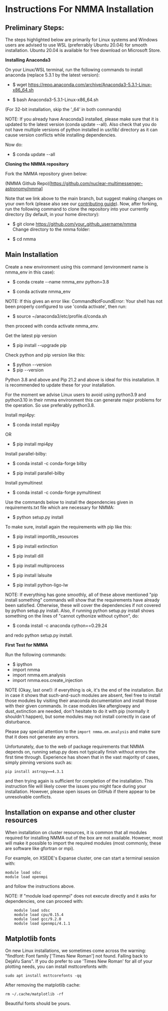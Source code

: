 # Instructions For NMMA Installation

## Preliminary Steps:

The steps highlighted below are primarily for Linux systems and Windows users are advised to use WSL (preferrably Ubuntu 20.04) for smooth installation. 
Ubuntu 20.04 is available for free download on Microsoft Store. 

**Installing Anaconda3**

On your Linux/WSL terminal, run the following commands to install anaconda (replace 5.3.1 by the latest version):


* $ wget https://repo.anaconda.com/archive/Anaconda3-5.3.1-Linux-x86_64.sh


* $ bash Anaconda3-5.3.1-Linux-x86_64.sh


(For 32-bit installation, skip the ‘_64’ in both commands)

NOTE: If you already have Anaconda3 installed, please make sure that it is updated to the latest version (conda update --all). Also check that you do not have multiple
versions of python installed in usr/lib/ directory as it can cause version conflicts while installing dependencies. 

Now do: 


* $ conda update --all


**Cloning the NMMA repository**

Fork the NMMA repository given below:


(NMMA Github Repo)[https://github.com/nuclear-multimessenger-astronomy/nmma]


Note that we link above to the main branch, but suggest making changes on your own fork (please also see our [contributing guide](./contributing.html)). Now, after forking, run the following command to clone the repository into your currently directory (by default, in your home directory):


* $ git clone https://github.com/your_github_username/nmma  
Change directory to the nmma folder:


* $ cd nmma


## Main Installation

Create a new environment using this command (environment name is nmma_env in this case):


* $ conda create --name nmma_env python=3.8


* $ conda activate nmma_env


NOTE: If this gives an error like: CommandNotFoundError: Your shell has not been properly configured to use 'conda activate', then run:


* $ source ~/anaconda3/etc/profile.d/conda.sh


then proceed with conda activate nmma_env.


Get the latest pip version


* $ pip install --upgrade pip


Check python and pip version like this:


* $ python --version
* $ pip --version

Python 3.8 and above and Pip 21.2 and above is ideal for this installation. It is recommended to update these for your installation. 

For the moment we advise Linux users to avoid using python3.9 and python3.10 in their nmma environment this can generate major problems for the operation. So use preferably python3.8.

Install mpi4py:


* $ conda install mpi4py

OR 


* $ pip install mpi4py 


Install parallel-bilby:


* $ conda install -c conda-forge bilby



* $ pip install parallel-bilby



Install pymultinest 


* $ conda install -c conda-forge pymultinest


Use the commands below to install the dependencies given in requirements.txt file which are necessary for NMMA: 


* $ python setup.py install

To make sure, install again the requirements with pip like this:

* $ pip install importlib_resources


* $ pip install  extinction


* $ pip install dill


* $ pip install multiprocess


* $ pip install lalsuite


* $ pip install python-ligo-lw


NOTE: If everything has gone smoothly, all of these above mentioned "pip install something" commands will show that the requirements have already been satisfied. Otherwise, these will cover the dependencies
if not covered by python setup.py install. Also, if running python setup.py install shows something on the lines of "cannot cythonize without cython", do:

* $ conda install -c anaconda cython==0.29.24

and redo python setup.py install.



**First Test for NMMA**

Run the following commands:

* $ ipython
* import nmma
* import nmma.em.analysis
* import nmma.eos.create_injection


NOTE (Okay, last one!): if everything is ok, it's the end of the installation. But in case it shows that such-and-such modules are absent, feel free to install those modules by visiting their anaconda documentation and install
those with their given commands. In case modules like afterglowpy and dust_extinction are needed, don't hesitate to do it with pip (normally it shouldn't happen), but some modules may not install correctly in case of disturbance.

Please pay special attention to the `import nmma.em.analysis` and make sure that it does not generate any errors. 

Unfortunately, due to the web of package requirements that NMMA depends on, running setup.py does not typically finish without errors the first time through. Experience has shown that in the vast majority of cases, simply pinning versions such as:

	pip install astropy==4.3.1

and then trying again is sufficient for completion of the installation. This instruction file will likely cover the issues you might face during your installation. However, please open issues on GitHub if there appear to be unresolvable conflicts. 


## Installation on expanse and other cluster resources

When installation on cluster resources, it is common that all modules required for installing NMMA out of the box are not available. However, most will make it possible to import the required modules (most commonly, these are software like gfortran or mpi).

For example, on XSEDE's Expanse cluster, one can start a terminal session with:

	module load sdsc
	module load openmpi

and follow the instructions above. 

NOTE: If "module load openmpi" does not execute directly and it asks for dependencies, one can proceed with:

        module load sdsc
        module load cpu/0.15.4
        module load gcc/9.2.0
        module load openmpi/4.1.1

## Matplotlib fonts

On new Linux installations, we sometimes come across the warning: "findfont: Font family ['Times New Roman'] not found. Falling back to DejaVu Sans". If you do prefer to use 'Times New Roman' for all of your plotting needs, you can install msttcorefonts with:

	sudo apt install msttcorefonts -qq

After removing the matplotlib cache:

	rm ~/.cache/matplotlib -rf

Beautiful fonts should be yours.